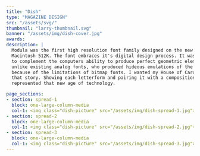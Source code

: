 ```yaml
---
title: "Dish"
type: "MAGAZINE DESIGN"
src: "/assets/svg/"
thumbnail: "larry-thumbnail.svg"
banner: "/assets/img/dish-cover.jpg"
awards:
description: |
  Modula was the first high resolution font family designed on the new Apple
  Macintosh 512K. The font embraces it's digital design process. It was designed
  to complement the computers ability to produce perfect geometric elements
  unlike existing analog fonts, who produced hideous emulations of the original
  because of the limitations of bitmap fonts. I wanted my House of Cards to tell
  that story. Showing each letterform and pairing it with a composition that
  represented that new age of technology.

page_sections:
- section: spread-1
  block: one-large-column-media
  col-1: <img class="dish-picture" src="/assets/img/dish-spread-1.jpg">
- section: spread-2
  block: one-large-column-media
  col-1: <img class="dish-picture" src="/assets/img/dish-spread-2.jpg">
- section: spread-3
  block: one-large-column-media
  col-1: <img class="dish-picture" src="/assets/img/dish-spread-3.jpg">
---
```

